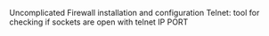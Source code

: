 Uncomplicated Firewall installation and configuration
Telnet: tool for checking if sockets are open with telnet IP PORT
